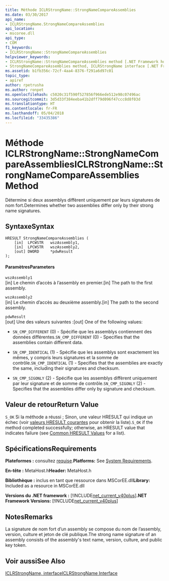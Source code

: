 ```yaml
---
title: Méthode ICLRStrongName::StrongNameCompareAssemblies
ms.date: 03/30/2017
api_name:
- ICLRStrongName.StrongNameCompareAssemblies
api_location:
- mscoree.dll
api_type:
- COM
f1_keywords:
- ICLRStrongName::StrongNameCompareAssemblies
helpviewer_keywords:
- ICLRStrongName::StrongNameCompareAssemblies method [.NET Framework hosting]
- StrongNameCompareAssemblies method, ICLRStrongName interface [.NET Framework hosting]
ms.assetid: b1fb356c-72cf-4aa4-8376-f291a6d97c01
topic_type:
- apiref
author: rpetrusha
ms.author: ronpet
ms.openlocfilehash: c5020c31f590f527856f966ede512e98c07496ac
ms.sourcegitcommit: 3d5d33f384eeba41b2dff79d096f47ccc8d8f03d
ms.translationtype: HT
ms.contentlocale: fr-FR
ms.lasthandoff: 05/04/2018
ms.locfileid: "33435386"
---
```

# <a name="iclrstrongnamestrongnamecompareassemblies-method"></a><span data-ttu-id="570d8-102">Méthode ICLRStrongName::StrongNameCompareAssemblies</span><span class="sxs-lookup"><span data-stu-id="570d8-102">ICLRStrongName::StrongNameCompareAssemblies Method</span></span>
<span data-ttu-id="570d8-103">Détermine si deux assemblys diffèrent uniquement par leurs signatures de nom fort.</span><span class="sxs-lookup"><span data-stu-id="570d8-103">Determines whether two assemblies differ only by their strong name signatures.</span></span>  
  
## <a name="syntax"></a><span data-ttu-id="570d8-104">Syntaxe</span><span class="sxs-lookup"><span data-stu-id="570d8-104">Syntax</span></span>  
  
```  
HRESULT StrongNameCompareAssemblies (  
    [in]  LPCWSTR   wszAssembly1,  
    [in]  LPCWSTR   wszAssembly2,  
    [out] DWORD     *pdwResult  
);  
```  
  
#### <a name="parameters"></a><span data-ttu-id="570d8-105">Paramètres</span><span class="sxs-lookup"><span data-stu-id="570d8-105">Parameters</span></span>  
 `wszAssembly1`  
 <span data-ttu-id="570d8-106">[in] Le chemin d’accès à l’assembly en premier.</span><span class="sxs-lookup"><span data-stu-id="570d8-106">[in] The path to the first assembly.</span></span>  
  
 `wszAssembly2`  
 <span data-ttu-id="570d8-107">[in] Le chemin d’accès au deuxième assembly.</span><span class="sxs-lookup"><span data-stu-id="570d8-107">[in] The path to the second assembly.</span></span>  
  
 `pdwResult`  
 <span data-ttu-id="570d8-108">[out] Une des valeurs suivantes :</span><span class="sxs-lookup"><span data-stu-id="570d8-108">[out] One of the following values:</span></span>  
  
-   <span data-ttu-id="570d8-109">`SN_CMP_DIFFERENT` (0) - Spécifie que les assemblys contiennent des données différentes.</span><span class="sxs-lookup"><span data-stu-id="570d8-109">`SN_CMP_DIFFERENT` (0) - Specifies that the assemblies contain different data.</span></span>  
  
-   <span data-ttu-id="570d8-110">`SN_CMP_IDENTICAL` (1) - Spécifie que les assemblys sont exactement les mêmes, y compris leurs signatures et la somme de contrôle.</span><span class="sxs-lookup"><span data-stu-id="570d8-110">`SN_CMP_IDENTICAL` (1) - Specifies that the assemblies are exactly the same, including their signatures and checksum.</span></span>  
  
-   <span data-ttu-id="570d8-111">`SN_CMP_SIGONLY` (2) - Spécifie que les assemblys diffèrent uniquement par leur signature et de somme de contrôle.</span><span class="sxs-lookup"><span data-stu-id="570d8-111">`SN_CMP_SIGONLY` (2) - Specifies that the assemblies differ only by signature and checksum.</span></span>  
  
## <a name="return-value"></a><span data-ttu-id="570d8-112">Valeur de retour</span><span class="sxs-lookup"><span data-stu-id="570d8-112">Return Value</span></span>  
 <span data-ttu-id="570d8-113">`S_OK` Si la méthode a réussi ; Sinon, une valeur HRESULT qui indique un échec (voir [valeurs HRESULT courantes](http://go.microsoft.com/fwlink/?LinkId=213878) pour obtenir la liste).</span><span class="sxs-lookup"><span data-stu-id="570d8-113">`S_OK` if the method completed successfully; otherwise, an HRESULT value that indicates failure (see [Common HRESULT Values](http://go.microsoft.com/fwlink/?LinkId=213878) for a list).</span></span>  
  
## <a name="requirements"></a><span data-ttu-id="570d8-114">Spécifications</span><span class="sxs-lookup"><span data-stu-id="570d8-114">Requirements</span></span>  
 <span data-ttu-id="570d8-115">**Plateformes :** consultez [requise](../../../../docs/framework/get-started/system-requirements.md).</span><span class="sxs-lookup"><span data-stu-id="570d8-115">**Platforms:** See [System Requirements](../../../../docs/framework/get-started/system-requirements.md).</span></span>  
  
 <span data-ttu-id="570d8-116">**En-tête :** MetaHost.h</span><span class="sxs-lookup"><span data-stu-id="570d8-116">**Header:** MetaHost.h</span></span>  
  
 <span data-ttu-id="570d8-117">**Bibliothèque :** inclus en tant que ressource dans MSCorEE.dll</span><span class="sxs-lookup"><span data-stu-id="570d8-117">**Library:** Included as a resource in MSCorEE.dll</span></span>  
  
 <span data-ttu-id="570d8-118">**Versions du .NET framework :** [!INCLUDE[net_current_v40plus](../../../../includes/net-current-v40plus-md.md)]</span><span class="sxs-lookup"><span data-stu-id="570d8-118">**.NET Framework Versions:** [!INCLUDE[net_current_v40plus](../../../../includes/net-current-v40plus-md.md)]</span></span>  
  
## <a name="remarks"></a><span data-ttu-id="570d8-119">Notes</span><span class="sxs-lookup"><span data-stu-id="570d8-119">Remarks</span></span>  
 <span data-ttu-id="570d8-120">La signature de nom fort d’un assembly se compose du nom de l’assembly, version, culture et jeton de clé publique.</span><span class="sxs-lookup"><span data-stu-id="570d8-120">The strong name signature of an assembly consists of the assembly's text name, version, culture, and public key token.</span></span>  
  
## <a name="see-also"></a><span data-ttu-id="570d8-121">Voir aussi</span><span class="sxs-lookup"><span data-stu-id="570d8-121">See Also</span></span>  
 [<span data-ttu-id="570d8-122">ICLRStrongName, interface</span><span class="sxs-lookup"><span data-stu-id="570d8-122">ICLRStrongName Interface</span></span>](../../../../docs/framework/unmanaged-api/hosting/iclrstrongname-interface.md)
